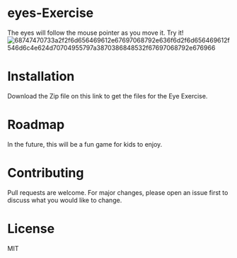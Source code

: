# eyes-Exercise

The eyes will follow the mouse pointer as you move it. Try it!
![68747470733a2f2f6d656469612e67697068792e636f6d2f6d656469612f546d6c4e624d70704955797a3870386848532f67697068792e676966](https://user-images.githubusercontent.com/76454035/112881327-c3cee400-9088-11eb-9f6b-36a3a8224fa4.gif)



# Installation
Download the Zip file on this link to get the files for the Eye Exercise.

# Roadmap
In the future, this will be a fun game for kids to enjoy.

# Contributing
Pull requests are welcome. For major changes, please open an issue first to discuss what you would like to change.

# License
MIT
